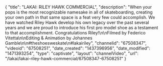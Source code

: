{
    "title": "LAKAI: RILEY HAWK COMMERCIAL",
    "description": "When your pops is the most recognizable namesake in all of skateboarding, creating your own path in that same space is a feat very few could accomplish. We have watched Riley Hawk develop his own legacy over the past several years and we are proud to introduce his first pro model shoe as a testament to that accomplishment. Congratulations Riley!\n\nFilmed by Federico Vitetta\n\nEditing & Animation by Johannes Gamble\n\n#theshoesweskate\n#lakairiley",
    "channelid": "67508347",
    "videoid": "67508251",
    "date_created": "1437396956",
    "date_modified": "1471393254",
    "type": "captivate",
    "layout": "channelVideo",
    "url": "\/lakai\/lakai-riley-hawk-commercial\/67508347-67508251"
}